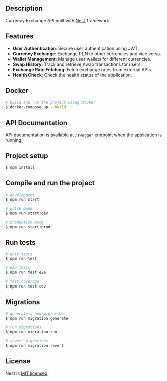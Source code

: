 ## Description

Currency Exchange API built with [Nest](https://github.com/nestjs/nest) framework.

## Features

- **User Authentication**: Secure user authentication using JWT.
- **Currency Exchange**: Exchange PLN to other currencies and vice versa.
- **Wallet Management**: Manage user wallets for different currencies.
- **Swap History**: Track and retrieve swap transactions for users.
- **Exchange Rate Fetching**: Fetch exchange rates from external APIs.
- **Health Check**: Check the health status of the application.

## Docker
```bash
# build and run the project using Docker
$ docker-compose up --build
```

## API Documentation
API documentation is available at `/swagger` endpoint when the application is running.


## Project setup

```bash
$ npm install
```

## Compile and run the project

```bash
# development
$ npm run start

# watch mode
$ npm run start:dev

# production mode
$ npm run start:prod
```

## Run tests

```bash
# unit tests
$ npm run test

# e2e tests
$ npm run test:e2e

# test coverage
$ npm run test:cov
```


## Migrations

```bash
# generate a new migration
$ npm run migration:generate

# run migrations
$ npm run migration:run

# revert migrations
$ npm run migration:revert
```

## License

Nest is [MIT licensed](https://github.com/nestjs/nest/blob/master/LICENSE).
